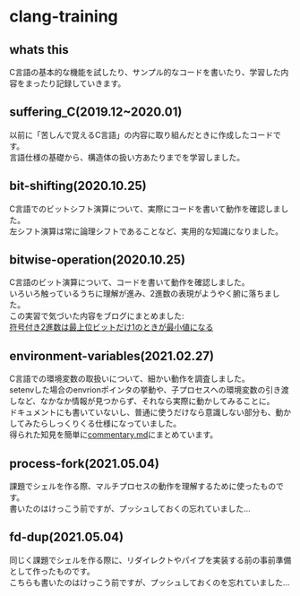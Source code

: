 # clang-training

## whats this
C言語の基本的な機能を試したり、サンプル的なコードを書いたり、学習した内容をまったり記録していきます。

## suffering_C(2019.12~2020.01)
以前に「苦しんで覚えるC言語」の内容に取り組んだときに作成したコードです。  
言語仕様の基礎から、構造体の扱い方あたりまでを学習しました。

## bit-shifting(2020.10.25)
C言語でのビットシフト演算について、実際にコードを書いて動作を確認しました。  
左シフト演算は常に論理シフトであることなど、実用的な知識になりました。

## bitwise-operation(2020.10.25)
C言語のビット演算について、コードを書いて動作を確認しました。  
いろいろ触っているうちに理解が進み、2進数の表現がようやく腑に落ちました。  
この実習で気づいた内容をブログにまとめました:  
[符号付き2進数は最上位ビットだけ1のときが最小値になる](https://memoryclip.rambling-bit.com/2020/10/computer-science/smallest-in-signed-binary-number/)  

## environment-variables(2021.02.27)
C言語での環境変数の取扱いについて、細かい動作を調査しました。  
setenvした場合のenvrionポインタの挙動や、子プロセスへの環境変数の引き渡しなど、なかなか情報が見つからず、それなら実際に動かしてみることに。  
ドキュメントにも書いていないし、普通に使うだけなら意識しない部分も、動かしてみたらしっくりくる仕様になっていました。  
得られた知見を簡単に[commentary.md](https://github.com/y-uchiida/clang-training/blob/main/environment-variables_in_c/commentary.md)にまとめています。

## process-fork(2021.05.04)
課題でシェルを作る際、マルチプロセスの動作を理解するために使ったものです。  
書いたのはけっこう前ですが、プッシュしておくの忘れていました…

## fd-dup(2021.05.04)
同じく課題でシェルを作る際に、リダイレクトやパイプを実装する前の事前準備として作ったものです。  
こちらも書いたのはけっこう前ですが、プッシュしておくのを忘れていました…